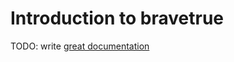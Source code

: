 # Introduction to bravetrue

TODO: write [great documentation](http://jacobian.org/writing/what-to-write/)
